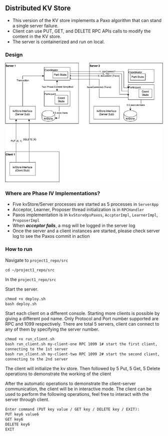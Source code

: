 ## Distributed KV Store
- This version of the KV store implements a Paxo algorithm that can stand a single server failure.
- Client can use PUT, GET, and DELETE RPC APIs calls to modify the content in the KV store.
- The server is containerized and run on local.

### Design
![distributed_kvstore](./distributed_kvStore_design-FlowChart.drawio.png)

### Where are Phase IV Implementations?
- Five kvStore/Server processes are started as 5 processes in `ServerApp`
- Acceptor, Learner, Proposer thread initialization is in `RPCHandler`
- Paxos implementation is in `kvStoreOpsPaxos`, `AccptorImpl`, `LearnerImpl`, `ProposerImpl`
- When ***acceptor fails***, a msg will be logged in the server log
- Once the server and a client instances are started, please check server log to see the Paxos commit in action

### How to run
Navigate to `project1_repo/src`
```shell
cd ~/project1_repo/src
```

In the `project1_repo/src`

Start the server.
```shell
chmod +x deploy.sh
bash deploy.sh
```

Start each client on a different console. Starting more clients is possible by giving a different pod name. Only Protocol and Port number supported are RPC and 1099 respectively. There are total 5 servers, client can connect to any of them by specifying the server number.
```shell
chmod +x run_client.sh
bash run_client.sh my-client-one RPC 1099 1# start the first client, connecting to the 1st server
bash run_client.sh my-client-two RPC 1099 2# start the second client, connecting to the 2nd server
```

The client will initialize the kv store. Then followed by 5 Put, 5 Get, 5 Delete operations to demonstrate the 
working of the client

After the automatic operations to demonstrate the client-server communication, the client will be in interactive mode. The client can be used to perform the following operations, feel free to interact with the server through client.
```shell
Enter command (PUT key value / GET key / DELETE key / EXIT): 
PUT key6 value6
GET key6
DELETE key6
EXIT
```